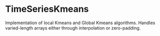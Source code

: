 # TimeSeriesKmeans

Implementation of local Kmeans and Global Kmeans algorithms. Handles varied-length arrays either through interpolation or zero-padding.
